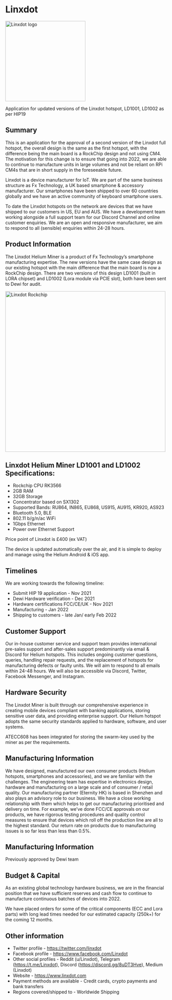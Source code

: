 # Linxdot

 <img src="https://www.linxdot.com/images/logo-linxdot.png" alt="Linxdot logo" width=250 />

Application for updated versions of the Linxdot hotspot, LD1001, LD1002 as per HIP19

## Summary
This is an application for the approval of a second version of the Linxdot full hotspot, the overall design is the same as the first hotspot, with the difference being the main board is a RockChip design and not using CM4. The motivation for this change is to ensure that going into 2022, we are able to continue to manufacture units in large volumes and not be reliant on RPi CM4s that are in short supply in the foreseeable future. 

Linxdot is a device manufacturer for IoT. We are part of the same business structure as Fx Technology, a UK based smartphone & accessory manufacturer. Our smartphones have been shipped to over 60 countries globally and we have an active community of keyboard smartphone users. 

To date the Linxdot hotspots on the network are devices that we have shipped to our customers in US, EU and AUS. We have a development team working alongside a full support team for our Discord Channel and online customer enquiries. We are an open and responsive manufacturer, we aim to respond to all (sensible) enquiries within 24-28 hours.

## Product Information 
The Linxdot Helium Miner is a product of Fx Technology’s smartphone manufacturing expertise. The new versions have the same case design as our existing hotspot with the main difference that the main board is now a RockChip design. There are two versions of this design LD1001 (built in LORA chipset) and LD1002 (Lora module via PCIE slot), both have been sent to Dewi for audit.

<img src="https://www.linxdot.com/wp-content/uploads/2021/11/linxdot-rk-scaled.jpg" alt="Linxdot Rockchip" width=500 />

## Linxdot Helium Miner LD1001 and LD1002 Specifications:
 *   Rockchip CPU RK3566
 *   2GB RAM
 *   32GB Storage
 *   Concentrator based on SX1302
 *   Supported Bands: RU864, IN865, EU868, US915, AU915, KR920, AS923
 *   Bluetooth 5.0, BLE
 *   802.11 b/g/n/ac WiFi
 *   1Gbps Ethernet
 *   Power over Ethernet Support

Price point of Linxdot is £400 (ex VAT)

The device is updated automatically over the air, and it is simple to deploy and manage using the Helium Android & iOS app.

## Timelines

We are working towards the following timeline:
* Submit HIP 19 application - Nov 2021
* Dewi Hardware verification - Dec 2021
* Hardware certifications FCC/CE/UK - Nov 2021
* Manufacturing - Jan 2022
* Shipping to customers - late Jan/ early Feb 2022

## Customer Support

Our in-house customer service and support team provides international pre-sales support and after-sales support predominantly via email & Discord for Helium hotspots. This includes ongoing customer questions, queries, handling repair requests, and the replacement of hotspots for manufacturing defects or faulty units. We will aim to respond to all emails within 24-48 hours. 
We will also be accessible via Discord, Twitter, Facebook Messenger, and Instagram.

## Hardware Security

The Linxdot Miner is built through our comprehensive experience in creating mobile devices compliant with banking applications, storing sensitive user data, and providing enterprise support. Our Helium hotspot adopts the same security standards applied to hardware, software, and user systems.

ATECC608 has been integrated for storing the swarm-key used by the miner as per the requirements.

## Manufacturing Information

We have designed, manufactured our own consumer products (Helium hotspots, smartphones and accessories), and we are familiar with the challenges. The engineering team has expertise in electronics design, hardware and manufacturing on a large scale and of consumer / retail quality.  Our manufacturing partner (Eternity HK) is based in Shenzhen and also plays an advisory role to our business. We have a close working relationship with them which helps to get our manufacturing prioritised and delivery on time. For example, we’ve done FCC/CE approvals on our products, we have rigorous testing procedures and quality control measures to ensure that devices which roll off the production line are all to the highest standard. Our return rate on products due to manufacturing issues is so far less than less than 0.5%.

## Manufacturing Information

Previously approved by Dewi team

## Budget & Capital

As an existing global technology hardware business, we are in the financial position that we have sufficient reserves and cash flow to continue to manufacture continuous batches of devices into 2022. 

We have placed orders for some of the critical components (ECC and Lora parts) with long lead times needed for our estimated capacity (250k+) for the coming 12 months. 

## Other information

* Twitter profile - https://twitter.com/linxdot 
* Facebook profile - https://www.facebook.com/Linxdot 
* Other social profiles - Reddit (u/Linxdot), Telegram (https://t.me/Linxdot), Discord (https://discord.gg/8uDT3Hve),  Medium (Linxdot)    
* Website - https://www.linxdot.com 
* Payment methods are available - Credit cards, crypto payments and bank transfers
* Regions covered/shipped to - Worldwide Shipping
